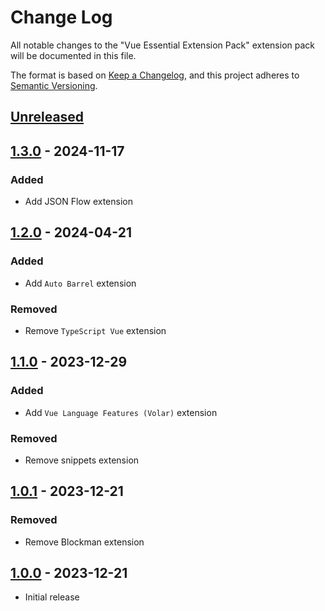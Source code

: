 # Change Log

All notable changes to the "Vue Essential Extension Pack" extension pack will be documented in this file.

The format is based on [Keep a Changelog](https://keepachangelog.com/en/1.0.0/),
and this project adheres to [Semantic Versioning](https://semver.org/spec/v2.0.0.html).

## [Unreleased]

## [1.3.0] - 2024-11-17

### Added

- Add JSON Flow extension

## [1.2.0] - 2024-04-21

### Added

- Add `Auto Barrel` extension

### Removed

- Remove `TypeScript Vue` extension

## [1.1.0] - 2023-12-29

### Added

- Add `Vue Language Features (Volar)` extension

### Removed

- Remove snippets extension

## [1.0.1] - 2023-12-21

### Removed

- Remove Blockman extension

## [1.0.0] - 2023-12-21

- Initial release

[unreleased]: https://github.com/ManuelGil/vscode-vue-pack/compare/v1.2.0...HEAD
[1.3.0]: https://github.com/ManuelGil/vscode-vue-pack/compare/v1.2.0...v1.3.0
[1.2.0]: https://github.com/ManuelGil/vscode-vue-pack/compare/v1.1.0...v1.2.0
[1.1.0]: https://github.com/ManuelGil/vscode-vue-pack/compare/v1.0.1...v1.1.0
[1.0.1]: https://github.com/ManuelGil/vscode-vue-pack/compare/v1.0.0...v1.0.1
[1.0.0]: https://github.com/ManuelGil/vscode-vue-pack/releases/tag/v1.0.0

